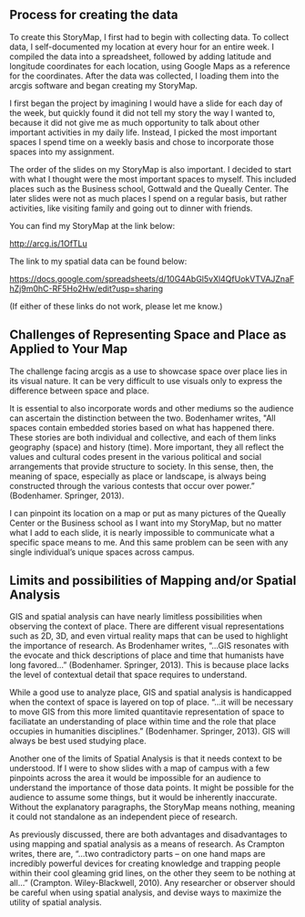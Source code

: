 ## Process for creating the data

To create this StoryMap, I first had to begin with collecting data. To collect data, I self-documented my location at every hour for an entire week. I compiled the data into a spreadsheet, followed by adding latitude and longitude coordinates for each location, using Google Maps as a reference for the coordinates. After the data was collected, I loading them into the arcgis software and began creating my StoryMap.

I first began the project by imagining I would have a slide for each day of the week, but quickly found it did not tell my story the way I wanted to, because it did not give me as much opportunity to talk about other important activities in my daily life. Instead, I picked the most important spaces I spend time on a weekly basis and chose to incorporate those spaces into my assignment.

The order of the slides on my StoryMap is also important. I decided to start with what I thought were the most important spaces to myself. This included places such as the Business school, Gottwald and the Queally Center. The later slides were not as much places I spend on a regular basis, but rather activities, like visiting family and going out to dinner with friends.

You can find my StoryMap at the link below:

http://arcg.is/1OfTLu

The link to my spatial data can be found below:

https://docs.google.com/spreadsheets/d/10G4AbGl5vXl4QfUokVTVAJZnaFhZj9m0hC-RF5Ho2Hw/edit?usp=sharing

(If either of these links do not work, please let me know.)

## Challenges of Representing Space and Place as Applied to Your Map

The challenge facing arcgis as a use to showcase space over place lies in its visual nature. It can be very difficult to use visuals only to express the difference between space and place.

It is essential to also incorporate words and other mediums so the audience can ascertain the distinction between the two. Bodenhamer writes, "All spaces contain embedded stories based on what has happened there. These stories are both individual and collective, and each of them links geography (space) and history (time). More important, they all reflect the values and cultural codes present in the various political and social arrangements that provide structure to society. In this sense, then, the meaning of space, especially as place or landscape, is always being constructed through the various contests that occur over power.” (Bodenhamer. Springer, 2013).

I can pinpoint its location on a map or put as many pictures of the Queally Center or the Business school as I want into my StoryMap, but no matter what I add to each slide, it is nearly impossible to communicate what a specific space means to me. And this same problem can be seen with any single individual’s unique spaces across campus.

## Limits and possibilities of Mapping and/or Spatial Analysis

GIS and spatial analysis can have nearly limitless possibilities when observing the context of place. There are different visual representations such as 2D, 3D, and even virtual reality maps that can be used to highlight the importance of research. As Brodenhamer writes, “…GIS resonates with the evocate and thick descriptions of place and time that humanists have long favored…” (Bodenhamer. Springer, 2013). This is because place lacks the level of contextual detail that space requires to understand. 

While a good use to analyze place, GIS and spatial analysis is handicapped when the context of space is layered on top of place. “…it will be necessary to move GIS from this more limited quantitavie representation of space to faciliatate an understanding of place within time and the role that place occupies in humanities disciplines.” (Bodenhamer. Springer, 2013). GIS will always be best used studying place.

Another one of the limits of Spatial Analysis is that it needs context to be understood. If I were to show slides with a map of campus with a few pinpoints across the area it would be impossible for an audience to understand the importance of those data points. It might be possible for the audience to assume some things, but it would be inherently inaccurate. Without the explanatory paragraphs, the StoryMap means nothing, meaning it could not standalone as an independent piece of research.

As previously discussed, there are both advantages and disadvantages to using mapping and spatial analysis as a means of research. As Crampton writes, there are, “…two contradictory parts – on one hand maps are incredibly powerful devices for creating knowledge and trapping people within their cool gleaming grid lines, on the other they seem to be nothing at all…” (Crampton. Wiley-Blackwell, 2010). Any researcher or observer should be careful when using spatial analysis, and devise ways to maximize the utility of spatial analysis.
